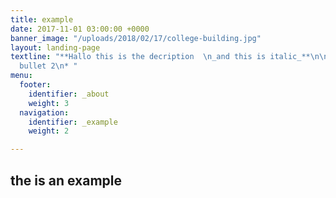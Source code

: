 ```yaml
---
title: example
date: 2017-11-01 03:00:00 +0000
banner_image: "/uploads/2018/02/17/college-building.jpg"
layout: landing-page
textline: "**Hallo this is the decription  \n_and this is italic_**\n\n* bullet\n*
  bullet 2\n* "
menu:
  footer:
    identifier: _about
    weight: 3
  navigation:
    identifier: _example
    weight: 2

---
```

## the is an example